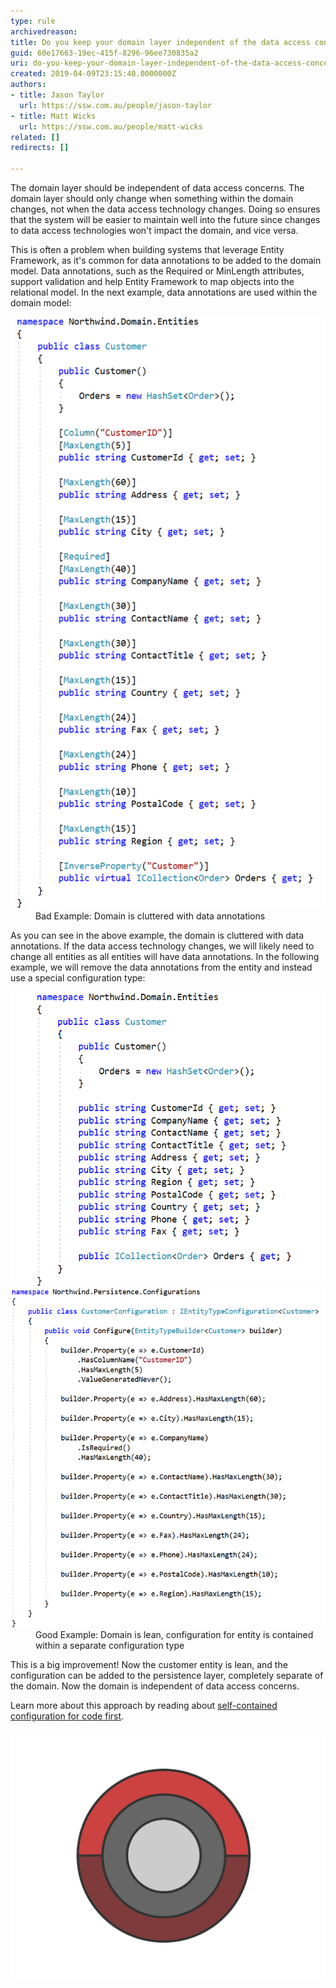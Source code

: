 ```yaml
---
type: rule
archivedreason: 
title: Do you keep your domain layer independent of the data access concerns?
guid: 60e17663-19ec-415f-8296-96ee730835a2
uri: do-you-keep-your-domain-layer-independent-of-the-data-access-concerns
created: 2019-04-09T23:15:40.0000000Z
authors:
- title: Jason Taylor
  url: https://ssw.com.au/people/jason-taylor
- title: Matt Wicks
  url: https://ssw.com.au/people/matt-wicks
related: []
redirects: []

---
```


The domain layer should be independent of data access concerns. The domain layer should only change when something within the domain changes, not when the data access technology changes. Doing so ensures that the system will be easier to maintain well into the future since changes to data access technologies won't impact the domain, and vice versa.

This is often a problem when building systems that leverage Entity Framework, as it's common for data annotations to be added to the domain model. Data annotations, such as the Required or MinLength attributes, support validation and help Entity Framework to map objects into the relational model. In the next example, data annotations are used within the domain model:

<!--endintro-->
<dl class="badImage"><dt><img src="domain-layer-1.png" alt="domain-layer-1.png"></dt><dd>Bad Example: Domain is cluttered with data annotations</dd></dl>
As you can see in the above example, the domain is cluttered with data annotations. If the data access technology changes, we will likely need to change all entities as all entities will have data annotations. In the following example, we will remove the data annotations from the entity and instead use a special configuration type:
<dl class="goodImage"><dt>
         <img src="domain-layer-2.png" alt="domain-layer-2.png">
      </dt><dt>
         <img src="domain-layer-3.png" alt="domain-layer-3.png">
      </dt><dd>Good Example: Domain is lean, configuration for entity is contained within a separate configuration type</dd></dl>
This is a big improvement! Now the customer entity is lean, and the configuration can be added to the persistence layer, completely separate of the domain. Now the domain is independent of data access concerns.

Learn more about this approach by reading about        [self-contained configuration for code first](https://docs.microsoft.com/en-us/ef/core/what-is-new/ef-core-2.0%22%20%5cl%20%22self-contained-type-configuration-for-code-first).




![Database implementation is a Infrastructure concern not a Domain concern.](CA_Animation_4.gif)
